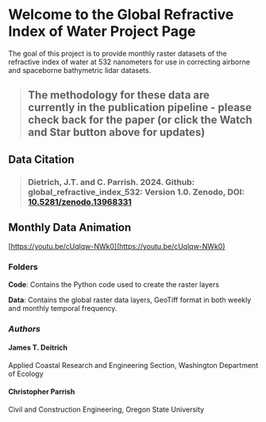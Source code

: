# Welcome to the Global Refractive Index of Water Project Page
The goal of this project is to provide monthly raster datasets of the refractive index of water at 532 nanometers for use in correcting airborne and spaceborne bathymetric lidar datasets.

> ## The methodology for these data are currently in the publication pipeline - please check back for the paper (or click the Watch and Star button above for updates)

## Data Citation
> ### Dietrich, J.T. and C. Parrish. 2024. Github: global_refractive_index_532: Version 1.0. Zenodo, DOI: [10.5281/zenodo.13968331](https://doi.org/10.5281/zenodo.13968331)

## Monthly Data Animation
[https://youtu.be/cUqlqw-NWk0](https://youtu.be/cUqlqw-NWk0)

### Folders
**Code**: Contains the Python code used to create the raster layers

**Data**: Contains the global raster data layers, GeoTiff format in both weekly and monthly temporal frequency.

### _Authors_
#### James T. Deitrich
Applied Coastal Research and Engineering Section, Washington Department of Ecology
#### Christopher Parrish
Civil and Construction Engineering, Oregon State University
